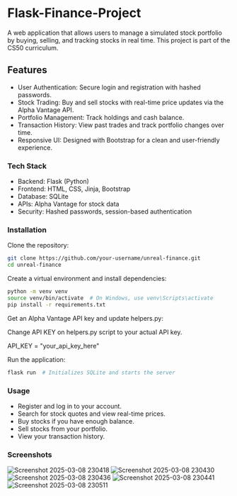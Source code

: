 # Flask-Finance-Project

A web application that allows users to manage a simulated stock portfolio by buying, selling, and tracking stocks in real time.
This project is part of the CS50 curriculum.

## Features

* User Authentication: Secure login and registration with hashed passwords.
* Stock Trading: Buy and sell stocks with real-time price updates via the Alpha Vantage API.
* Portfolio Management: Track holdings and cash balance.
* Transaction History: View past trades and track portfolio changes over time.
* Responsive UI: Designed with Bootstrap for a clean and user-friendly experience.

### Tech Stack

* Backend: Flask (Python)
* Frontend: HTML, CSS, Jinja, Bootstrap
* Database: SQLite
* APIs: Alpha Vantage for stock data
* Security: Hashed passwords, session-based authentication

### Installation

Clone the repository:

```bash
git clone https://github.com/your-username/unreal-finance.git
cd unreal-finance
```

Create a virtual environment and install dependencies:
```bash 
python -m venv venv
source venv/bin/activate  # On Windows, use venv\Scripts\activate
pip install -r requirements.txt
```
Get an Alpha Vantage API key and update helpers.py:

Change API KEY on helpers.py script to your actual API key. 

API_KEY = "your_api_key_here" 

Run the application:

```bash
flask run  # Initializes SQLite and starts the server
```


### Usage

* Register and log in to your account.
* Search for stock quotes and view real-time prices.
* Buy stocks if you have enough balance.
* Sell stocks from your portfolio.
* View your transaction history.

### Screenshots

![Screenshot 2025-03-08 230418](https://github.com/user-attachments/assets/8381ae88-1480-4bd3-8e8e-2d6f4c16a6f0)
![Screenshot 2025-03-08 230430](https://github.com/user-attachments/assets/a594f3bc-237a-4536-97a4-dd930ea1f946)
![Screenshot 2025-03-08 230436](https://github.com/user-attachments/assets/faa6c705-3a40-42e3-aa78-ccb4e398ed3f)
![Screenshot 2025-03-08 230441](https://github.com/user-attachments/assets/9b6bd6fc-8671-4a75-b3c3-42ddf9abdc1d)
![Screenshot 2025-03-08 230511](https://github.com/user-attachments/assets/f9e3b2d7-e874-421a-b992-45dd23333a58)

